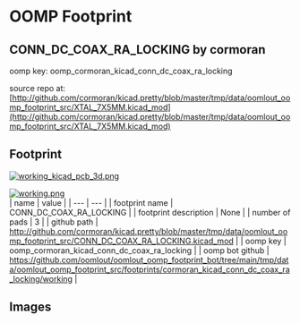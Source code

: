 # OOMP Footprint  
## CONN_DC_COAX_RA_LOCKING  by cormoran  
  
oomp key: oomp_cormoran_kicad_conn_dc_coax_ra_locking  
  
source repo at: [http://github.com/cormoran/kicad.pretty/blob/master/tmp/data/oomlout_oomp_footprint_src/XTAL_7X5MM.kicad_mod](http://github.com/cormoran/kicad.pretty/blob/master/tmp/data/oomlout_oomp_footprint_src/XTAL_7X5MM.kicad_mod)  
## Footprint  
  
[![working_kicad_pcb_3d.png](working_kicad_pcb_3d_600.png)](working_kicad_pcb_3d.png)  
  
[![working.png](working_600.png)](working.png)  
| name | value | 
| --- | --- | 
| footprint name | CONN_DC_COAX_RA_LOCKING | 
| footprint description | None | 
| number of pads | 3 | 
| github path | http://github.com/cormoran/kicad.pretty/blob/master/tmp/data/oomlout_oomp_footprint_src/CONN_DC_COAX_RA_LOCKING.kicad_mod | 
| oomp key | oomp_cormoran_kicad_conn_dc_coax_ra_locking | 
| oomp bot github | https://github.com/oomlout/oomlout_oomp_footprint_bot/tree/main/tmp/data/oomlout_oomp_footprint_src/footprints/cormoran_kicad_conn_dc_coax_ra_locking/working | 
## Images  
